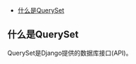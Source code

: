 <!-- TOC -->

- [什么是QuerySet](#什么是queryset)

<!-- /TOC -->

## 什么是QuerySet

QuerySet是Django提供的数据库接口(API)。
